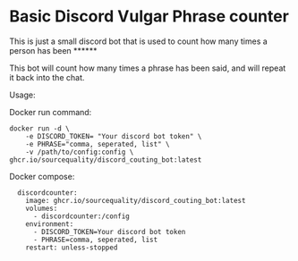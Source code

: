 # Basic Discord Vulgar Phrase counter
This is just a small discord bot that is used to count how many times a person has been ******

This bot will count how many times a phrase has been said, and will repeat it back into the chat.

Usage:

Docker run command:

```
docker run -d \
    -e DISCORD_TOKEN= "Your discord bot token" \
    -e PHRASE="comma, seperated, list" \
    -v /path/to/config:config \
ghcr.io/sourcequality/discord_couting_bot:latest
```

Docker compose:

```
  discordcounter:
    image: ghcr.io/sourcequality/discord_couting_bot:latest
    volumes:
      - discordcounter:/config
    environment:
      - DISCORD_TOKEN=Your discord bot token
      - PHRASE=comma, seperated, list
    restart: unless-stopped
```

